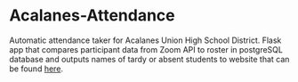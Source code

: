 # Acalanes-Attendance
Automatic attendance taker for Acalanes Union High School District. Flask app that compares participant data from Zoom API to roster in postgreSQL database and outputs names of tardy or absent students to website that can be found [here](https://acalanesattendance.herokuapp.com/).
